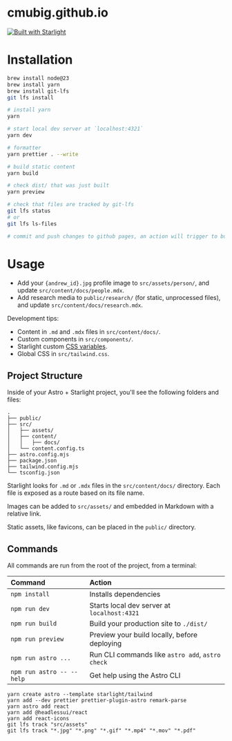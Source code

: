 # cmubig.github.io

[![Built with Starlight](https://astro.badg.es/v2/built-with-starlight/tiny.svg)](https://starlight.astro.build)

# Installation

```bash
brew install node@23
brew install yarn
brew install git-lfs
git lfs install

# install yarn
yarn

# start local dev server at `localhost:4321`
yarn dev

# formatter
yarn prettier . --write

# build static content
yarn build

# check dist/ that was just built
yarn preview

# check that files are tracked by git-lfs
git lfs status
# or
git lfs ls-files

# commit and push changes to github pages, an action will trigger to build and deploy the site
```

# Usage

- Add your `{andrew_id}.jpg` profile image to `src/assets/person/`, and update `src/content/docs/people.mdx`.
- Add research media to `public/research/` (for static, unprocessed files), and update `src/content/docs/research.mdx`.

Development tips:

- Content in `.md` and `.mdx` files in `src/content/docs/`.
- Custom components in `src/components/`.
- Starlight custom [CSS variables](https://github.com/withastro/starlight/tree/main/packages/starlight/style).
- Global CSS in `src/tailwind.css`.

## Project Structure

Inside of your Astro + Starlight project, you'll see the following folders and files:

```
.
├── public/
├── src/
│   ├── assets/
│   ├── content/
│   │   ├── docs/
│   └── content.config.ts
├── astro.config.mjs
├── package.json
├── tailwind.config.mjs
└── tsconfig.json
```

Starlight looks for `.md` or `.mdx` files in the `src/content/docs/` directory. Each file is exposed as a route based on its file name.

Images can be added to `src/assets/` and embedded in Markdown with a relative link.

Static assets, like favicons, can be placed in the `public/` directory.

## Commands

All commands are run from the root of the project, from a terminal:

| Command                   | Action                                           |
| :------------------------ | :----------------------------------------------- |
| `npm install`             | Installs dependencies                            |
| `npm run dev`             | Starts local dev server at `localhost:4321`      |
| `npm run build`           | Build your production site to `./dist/`          |
| `npm run preview`         | Preview your build locally, before deploying     |
| `npm run astro ...`       | Run CLI commands like `astro add`, `astro check` |
| `npm run astro -- --help` | Get help using the Astro CLI                     |

```
yarn create astro --template starlight/tailwind
yarn add --dev prettier prettier-plugin-astro remark-parse
yarn astro add react
yarn add @headlessui/react
yarn add react-icons
git lfs track "src/assets"
git lfs track "*.jpg" "*.png" "*.gif" "*.mp4" "*.mov" "*.pdf"
```
